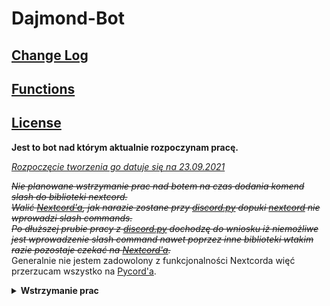 # Dajmond-Bot
<h2><a href="ChangeLog.md">Change Log</a> </h2>
<h2><a href="Functions.md">Functions</a> </h2>
<h2><a href="LICENSE.md">License</a></h2>

<b>Jest to bot nad którym aktualnie rozpoczynam pracę.</b><br>

<u><i>Rozpoczęcie tworzenia go datuje się na 23.09.2021</i></u><br>

<i><s>Nie planowane wstrzymanie prac nad botem na czas dodania komend slash do biblioteki nextcord.</s></i> <br>
<i><s>Walić [Nextcord'a](https://github.com/nextcord/nextcord), jak narazie zostane przy [discord.py](https://github.com/Rapptz/discord.py) dopuki [nextcord](https://github.com/nextcord/nextcord) nie wprowadzi slash commands.</s></i><br>
<i><s>Po dłuższej prubie pracy z [discord.py](https://github.com/Rapptz/discord.py) dochodzę do wniosku iż niemożliwe jest wprowadzenie slash command nawet poprzez inne biblioteki wtakim razie pozostaje czekać na [Nextcord'a](https://github.com/nextcord/nextcord).<br></i></s>
Generalnie nie jestem zadowolony z funkcjonalności Nextcorda więć przerzucam wszystko na [Pycord'a](https://github.com/Pycord-Development/pycord).<br>
<details> <summary><b>Wstrzymanie prac</b></summary>
<details> <summary><b>#1</b> </summary>
<i>Rozpoczęcie 25.09.2021 <br>
Zakończenie 30.09.2021</i></details>
<details> <summary><b>#2</b> </summary>
<i>Rozpoczęcie 25.10.2021 <br>
Zakończenie 15.02.2022</i></details></details>
